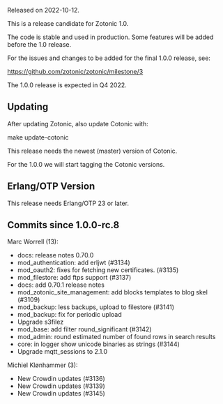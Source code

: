 Released on 2022-10-12.

This is a release candidate for Zotonic 1.0.

The code is stable and used in production. Some features will be added before the 1.0 release.

For the issues and changes to be added for the final 1.0.0 release, see:

<https://github.com/zotonic/zotonic/milestone/3>

The 1.0.0 release is expected in Q4 2022.



Updating
--------

After updating Zotonic, also update Cotonic with:

make update-cotonic

This release needs the newest (master) version of Cotonic.

For the 1.0.0 we will start tagging the Cotonic versions.



Erlang/OTP Version
------------------

This release needs Erlang/OTP 23 or later.



Commits since 1.0.0-rc.8
------------------------

Marc Worrell (13):

*   docs: release notes 0.70.0
*   mod\_authentication: add erljwt (#3134)
*   mod\_oauth2: fixes for fetching new certificates. (#3135)
*   mod\_filestore: add ftps support (#3137)
*   docs: add 0.70.1 release notes
*   mod\_zotonic\_site\_management: add blocks templates to blog skel (#3109)
*   mod\_backup: less backups, upload to filestore (#3141)
*   mod\_backup: fix for periodic upload
*   Upgrade s3filez
*   mod\_base: add filter round\_significant (#3142)
*   mod\_admin: round estimated number of found rows in search results
*   core: in logger show unicode binaries as strings (#3144)
*   Upgrade mqtt\_sessions to 2.1.0

Michiel Klønhammer (3):

*   New Crowdin updates (#3136)
*   New Crowdin updates (#3139)
*   New Crowdin updates (#3145)